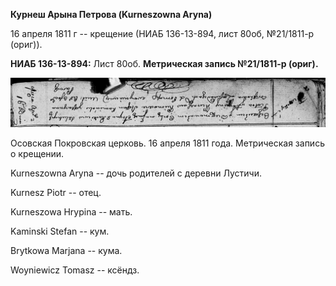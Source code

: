 **Курнеш Арына Петрова (Kurneszowna Aryna)**

16 апреля 1811 г -- крещение (НИАБ 136-13-894, лист 80об, №21/1811-р
(ориг)).

**НИАБ 136-13-894:** Лист 80об. **Метрическая запись №21/1811-р
(ориг).**

![](./media/bf563e85bcc94e5fdb203cbdcac390e3f03bace5.png)

Осовская Покровская церковь. 16 апреля 1811 года. Метрическая запись о
крещении.

Kurneszowna Aryna -- дочь родителей с деревни Лустичи.

Kurnesz Piotr -- отец.

Kurneszowa Hrypina -- мать.

Kaminski Stefan -- кум.

Brytkowa Marjana -- кума.

Woyniewicz Tomasz -- ксёндз.
